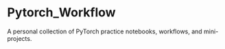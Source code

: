 # Pytorch_Workflow
A personal collection of PyTorch practice notebooks, workflows, and mini-projects.
